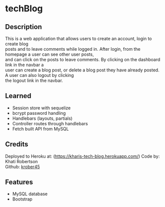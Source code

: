 # techBlog

## Description

This is a web application that allows users to create an account, login to create blog</br>
posts and to leave comments while logged in. After login, from the homepage a user can see other user posts,</br>
and can click on the posts to leave comments. By clicking on the dashboard link in the navbar a</br>
user can create a blog post, or delete a blog post they have already posted. A user can also logout by clicking</br>
the logout link in the navbar.</br>

## Learned

- Session store with sequelize
- bcrypt password handling
- Handlebars (layouts, partials)
- Controller routes through handlebars
- Fetch built API from MySQL

## Credits

Deployed to Heroku at: 
(https://kharis-tech-blog.herokuapp.com/)
Code by: Khati Robertson</br>
Github: [krober45](https://github.com/krober45)</br>

## Features

- MySQL database
- Bootstrap
